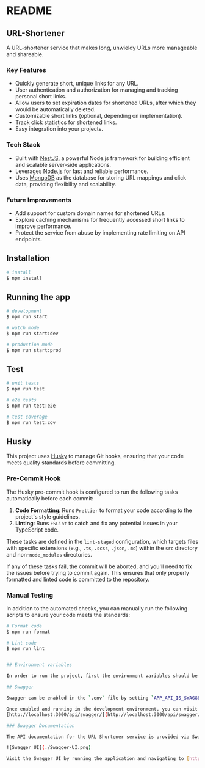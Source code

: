 # README

## URL-Shortener

A URL-shortener service that makes long, unwieldy URLs more manageable and shareable.

### Key Features

* Quickly generate short, unique links for any URL.
* User authentication and authorization for managing and tracking personal short links.
* Allow users to set expiration dates for shortened URLs, after which they would be automatically deleted.
* Customizable short links (optional, depending on implementation).
* Track click statistics for shortened links.
* Easy integration into your projects.

### Tech Stack

* Built with [NestJS](https://nestjs.com/), a powerful Node.js framework for building efficient and scalable server-side applications.
* Leverages [Node.js](https://nodejs.org/) for fast and reliable performance.
* Uses [MongoDB](https://www.mongodb.com/) as the database for storing URL mappings and click data, providing flexibility and scalability.

### Future Improvements

* Add support for custom domain names for shortened URLs.
* Explore caching mechanisms for frequently accessed short links to improve performance.
* Protect the service from abuse by implementing rate limiting on API endpoints.

## Installation

```bash
# install
$ npm install
```

## Running the app

```bash
# development
$ npm run start

# watch mode
$ npm run start:dev

# production mode
$ npm run start:prod
```

## Test

```bash
# unit tests
$ npm run test

# e2e tests
$ npm run test:e2e

# test coverage
$ npm run test:cov
```

## Husky

This project uses [Husky](https://typicode.github.io/husky) to manage Git hooks, ensuring that your code meets quality standards before committing.

### Pre-Commit Hook

The Husky pre-commit hook is configured to run the following tasks automatically before each commit:

1. **Code Formatting**: Runs `Prettier` to format your code according to the project's style guidelines.
2. **Linting**: Runs `ESLint` to catch and fix any potential issues in your TypeScript code.

These tasks are defined in the `lint-staged` configuration, which targets files with specific extensions (e.g., `.ts`, `.scss`, `.json`, `.md`) within the `src` directory and non-`node_modules` directories.

If any of these tasks fail, the commit will be aborted, and you'll need to fix the issues before trying to commit again. This ensures that only properly formatted and linted code is committed to the repository.

### Manual Testing

In addition to the automated checks, you can manually run the following scripts to ensure your code meets the standards:

```bash
# Format code
$ npm run format

# Lint code
$ npm run lint


## Environment variables

In order to run the project, first the environment variables should be configured by coping content of file `.env-template` to a new `.env` and edit it

## Swagger

Swagger can be enabled in the `.env` file by setting `APP_API_IS_SWAGGER_ENABLED=true`.

Once enabled and running in the development environment, you can visit the Swagger UI at:
[http://localhost:3000/api/swagger/](http://localhost:3000/api/swagger/)

### Swagger Documentation

The API documentation for the URL Shortener service is provided via Swagger. It offers an interactive interface to explore the available endpoints, test their functionality, and view detailed information about the request and response models.

![Swagger UI](./Swagger-UI.png)

Visit the Swagger UI by running the application and navigating to [http://localhost:3001/api/swagger/](http://localhost:3001/api/swagger/) in your browser.
